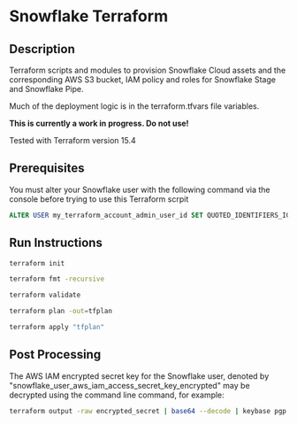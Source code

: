 



# Snowflake Terraform

## Description

Terraform scripts and modules to provision Snowflake Cloud assets and the corresponding AWS S3 bucket, IAM policy and roles for Snowflake Stage and Snowflake Pipe.

Much of the deployment logic is in the terraform.tfvars file variables.

**This is currently a work in progress. Do not use!**

Tested with Terraform version 15.4

## Prerequisites

You must alter your Snowflake user with the following command via the console before trying to use this Terraform scrpit

```sql
ALTER USER my_terraform_account_admin_user_id SET QUOTED_IDENTIFIERS_IGNORE_CASE = true;
```
## Run Instructions

```bash
terraform init

terraform fmt -recursive

terraform validate

terraform plan -out=tfplan

terraform apply "tfplan"
```

## Post Processing

The AWS IAM encrypted secret key for the Snowflake user, denoted by "snowflake_user_aws_iam_access_secret_key_encrypted" may be decrypted using the command line command, for example:

```bash
terraform output -raw encrypted_secret | base64 --decode | keybase pgp decrypt
```
